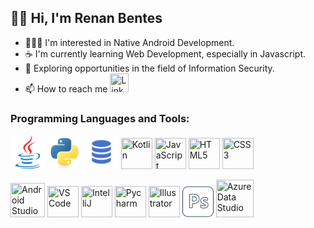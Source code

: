 ## 👋🏽 Hi, I'm Renan Bentes
- 👨🏽‍💻 I'm interested in Native Android Development.
- ☕ I'm currently learning  Web Development, especially in Javascript.
- 📱 Exploring opportunities in the field of Information Security.
- 📫 How to reach me <a  href="https://www.linkedin.com/in/renan-bentes731/" >
            <img title="Linkedin" src="https://cdn.jsdelivr.net/gh/devicons/devicon/icons/linkedin/linkedin-original.svg" width="30" height="30"></a> 
                     
<h3 align="left">Programming Languages and Tools:</h3>
<p align="left"> 

<a href="https://www.java.com" target="_blank" rel="noreferrer">
<img title="Java" src="https://raw.githubusercontent.com/devicons/devicon/master/icons/java/java-original.svg" width="55" height="55"/></a>

<a href="https://www.python.org" target="_blank" rel="noreferrer">
<img title="Python" src="https://raw.githubusercontent.com/devicons/devicon/master/icons/python/python-original.svg" width="55" height="55"/></a>

<a href="https://www.oracle.com/database/sqldeveloper/technologies/download/" target="_blank" rel="noreferrer">  
<img title="SQL" src="https://raw.githubusercontent.com/github/explore/master/topics/sql/sql.png"  alt="SQL" width="55" height="55"></a>

<a href="https://kotlinlang.org" target="_blank" rel="noreferrer"> 
<img title="Kotlin" src="https://www.vectorlogo.zone/logos/kotlinlang/kotlinlang-icon.svg" width="50" height="50"/></a>

<a href="https://www.javascript.com/" target="_blank" rel="noreferrer">  
<img title="JavaScript" src="https://cdn.jsdelivr.net/gh/devicons/devicon/icons/javascript/javascript-original.svg" width="50" height="50"/></a>

<a href="https://dev.w3.org/html5/spec-LC/" target="_blank" rel="noreferrer"> 
<img title="HTML5" src="https://cdn.jsdelivr.net/gh/devicons/devicon/icons/html5/html5-original.svg" width="50" height="50"/></a>

<a href="https://www.w3.org/Style/CSS/Overview.en.html" target="_blank" rel="noreferrer"> 
<img title="CSS3" src="https://cdn.jsdelivr.net/gh/devicons/devicon/icons/css3/css3-original.svg" width="50" height="50"/></a>
          
</p>
<a href="https://developer.android.com" target="_blank" rel="noreferrer"> 
<img title="Android Studio" src="https://cdn.jsdelivr.net/gh/devicons/devicon/icons/androidstudio/androidstudio-original.svg" width="55" height="55"/></a>

<a href="https://code.visualstudio.com/download" target="_blank" rel="noreferrer"> 
<img title="VS Code" src="https://upload.wikimedia.org/wikipedia/commons/9/9a/Visual_Studio_Code_1.35_icon.svg" width="50" height="50"></a>

<a href="https://www.jetbrains.com/ides/" target="_blank" rel="noreferrer"> 
<img title="IntelliJ" src="https://upload.wikimedia.org/wikipedia/commons/9/9c/IntelliJ_IDEA_Icon.svg" width="50" height="50"></a>

<a href="https://www.jetbrains.com/pt-br/pycharm/" target="_blank" rel="noreferrer"> 
<img title="Pycharm" src="https://upload.wikimedia.org/wikipedia/commons/1/1d/PyCharm_Icon.svg" width="50" height="50"></a>

<a href="https://www.adobe.com/in/products/illustrator.html" target="_blank" rel="noreferrer"> 
<img title="Illustrator" src="https://www.vectorlogo.zone/logos/adobe_illustrator/adobe_illustrator-icon.svg" width="50" height="50"/></a>

<a href="https://www.photoshop.com/en" target="_blank" rel="noreferrer"> 
<img title="Photoshop" src="https://raw.githubusercontent.com/devicons/devicon/master/icons/photoshop/photoshop-line.svg" width="50" height="50"/></a>

<a href="https://azure.microsoft.com/en-us/products/data-studio" target="_blank" rel="noreferrer"> 
<img title="Azure Data Studio" src="https://user-images.githubusercontent.com/17512287/46575879-3847d100-c9be-11e8-97dc-1d95d880c187.png" width="60" height="60"/></a>


<!---
RenanBentes/RenanBentes is a ✨ special ✨ repository because its `README.md` (this file) appears on your GitHub profile.
You can click the Preview link to take a look at your changes.
--->
